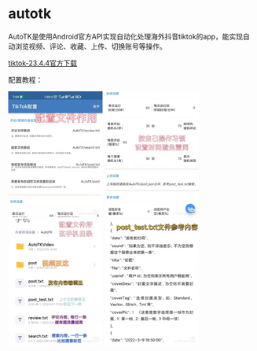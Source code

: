 # autotk
AutoTK是使用Android官方API实现自动化处理海外抖音tiktok的app，能实现自动浏览视频、评论、收藏、上传、切换账号等操作。

[tiktok-23.4.4官方下载](https://tiktok.en.uptodown.com/android/download/4487859)

配置教程：

<img src="./doc/1.jpg" alt="1" style="zoom:25%;" />

<img src="./doc/2.jpg" alt="2" style="zoom:25%;" />

<img src="./doc/3.jpg" alt="3" style="zoom:25%;" />

<img src="./doc/4.jpg" alt="4" style="zoom:25%;" />

